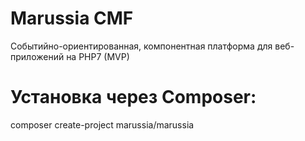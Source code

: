 # Marussia CMF
Событийно-ориентированная, компонентная платформа для веб-приложений на PHP7 (MVP)

# Установка через Composer:

composer create-project marussia/marussia
